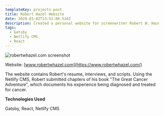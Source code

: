 ```yaml
---
templateKey: projects-post
title: Robert Hazel Website
date: 2020-03-02T13:51:08.516Z
description: Created a personal website for screenwriter Robert W. Hazel with Netlify CMS.
tags:
  - Gatsby
  - Netlify CMS
  - React
---
```

![robertwhazel.com screenshot](/img/screen-shot-2021-08-30-at-8.04.08-pm.png "robertwhazel.com")

Website: [www.robertwhazel.com](https://www.robertwhazel.com/)

The website contains Robert's resume, interviews, and scripts.  Using the Netlify CMS, Robert submitted chapters of his book "The Great Cancer Adventure", which documents his experience being diagnosed and treated for cancer.

**Technologies Used**

Gatsby, React, Netlify CMS
